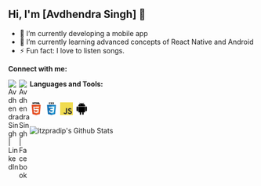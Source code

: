 ## Hi, I'm [Avdhendra Singh] 👋

- 🔭 I’m currently developing a mobile app
- 🌱 I’m currently learning advanced concepts of React Native and Android
- ⚡ Fun fact: I love to listen songs. 

**Connect with me:**


[<img align="left" alt="Avdhendra Singh | LinkedIn" width="22px" src="https://img.icons8.com/color/22/000000/linkedin.png" />][linkedin]
[<img align="left" alt="Avdhendra Singh | Facebook" width="22px" src="https://img.icons8.com/color/22/000000/facebook-new.png" />][facebook]



**Languages and Tools:**

<code><img alt="HTML5" width="26px" src="https://raw.githubusercontent.com/github/explore/80688e429a7d4ef2fca1e82350fe8e3517d3494d/topics/html/html.png" /></code>
<code><img alt="CSS3" width="26px" src="https://raw.githubusercontent.com/github/explore/80688e429a7d4ef2fca1e82350fe8e3517d3494d/topics/css/css.png" /></code>
<code><img alt="JavaScript" width="26px" src="https://raw.githubusercontent.com/github/explore/80688e429a7d4ef2fca1e82350fe8e3517d3494d/topics/javascript/javascript.png" /></code>
<code><img alt="Android" width="26px" src="https://github.com/vorillaz/devicons/blob/master/!PNG/android.png" /></code>
---



<img align="left" alt="itzpradip's Github Stats" src="https://github-readme-stats.vercel.app/api?username=avdhendra&&show_icons=true&title_color=ffffff&icon_color=bb2acf&text_color=daf7dc&bg_color=151515" />

[facebook]: https://www.facebook.com/sarthakbhaduria/
[linkedin]: https://www.linkedin.com/in/avdhendra-singh-6906791b1/

